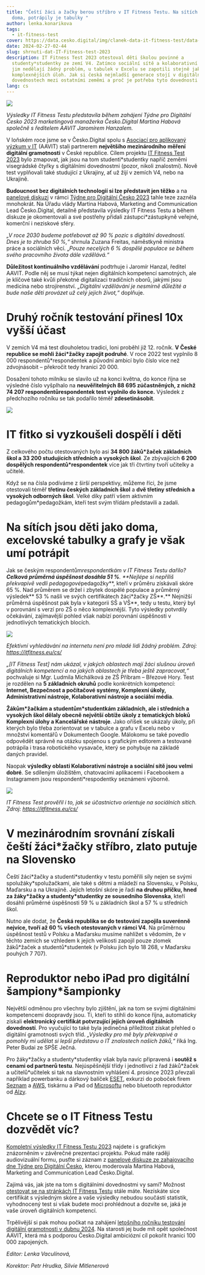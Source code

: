 ```yaml
---
title: "Čeští žáci a žačky berou stříbro v IT Fitness Testu. Na sítích jsou jako
  doma, potrápily je tabulky "
author: lenka.konarikova
tags:
  - it-fitness-test
cover: https://data.cesko.digital/img/clanek-data-it-fitness-test/data-IT-fitness-test23.png
date: 2024-02-27-02-44
slug: shrnuti-dat-IT-Fitness-test-2023
description: IT Fitness Test 2023 otestoval děti školou povinné a
  studenty*studentky ze zemí V4. Zatímco sociální sítě a kolaborativní nástroje
  jim nedělají žádný problém, u tabulek v Excelu se zapotili stejně jako u
  komplexnějších úloh. Jak si česká nejmladší generace stojí v digitálních
  dovednostech mezi ostatními zeměmi a proč je potřeba tyto dovednosti testovat?
lang: cs
---
```

![](https://data.cesko.digital/img/clanek-data-it-fitness-test/cdw-zahajeni.jpeg)

*Výsledky IT Fitness Testu představila během zahájení Týdne pro Digitální Česko 2023 marketingová manažerka Česko.Digital Martina Habová společně s ředitelem AAVIT Jaromírem Hanzalem.*

V loňském roce jsme se v Česko.Digital spolu s [Asociací pro aplikovaný výzkum v IT](https://aavit.cz/) (AAVIT) stali partnerem **největšího mezinárodního měření digitální gramotnosti** v České republice. Cílem projektu [IT Fitness Test 2023](https://itfitness.eu/cs/) bylo zmapovat, jak jsou na tom studenti*studentky napříč zeměmi visegrádské čtyřky s digitálními dovednostmi (pozor, nikoli znalostmi). Nově test vyplňovali také studující z Ukrajiny, ať už žijí v zemích V4, nebo na Ukrajině.

**Budoucnost bez digitálních technologií si lze představit jen těžko** a na [panelové diskuzi](https://www.youtube.com/watch?v=-yHLnNDpDZ8&ab_channel=%C4%8Cesko.Digital) v rámci [Týdne pro Digitální Česko 2023](https://digitalnicesko.gov.cz/aktuality/druhy-rocnik-it-fitness-testu-se-setkal-s-velkym-z/) tahle teze zazněla mnohokrát. Na Úřadu vlády Martina Habová, Marketing and Communication Lead Česko.Digital, detailně představila výsledky IT Fitness Testu a během diskuze je okomentovali a své postřehy přidali zástupci*zástupkyně veřejné, komerční i neziskové sféry.

*„V roce 2030 budeme potřebovat až 90 % pozic s digitální dovedností. Dnes je to zhruba 50 %,“* shrnula Zuzana Freitas, náměstkyně ministra práce a sociálních věcí. „*Pouze necelých 6 % dospělé populace se během svého pracovního života dále vzdělává.“*

**Důležitost kontinuálního vzdělávání** podtrhuje i Jaromír Hanzal, ředitel AAVIT. Podle něj se musí týkat nejen digitálních kompetencí samotných, ale je klíčové také kvůli překotné digitalizaci tradičních oborů, jakými jsou medicína nebo strojírenství. *„Digitální vzdělávání je nesmírně důležité a bude naše děti provázet už celý jejich život,“* doplňuje.

# Druhý ročník testování přinesl 10x vyšší účast

V zemích V4 má test dlouholetou tradici, loni proběhl již 12. ročník. **V České republice se mohli žáci*žačky zapojit podruhé**. V roce 2022 test vyplnilo 8 000 respondentů*respondentek a původní ambicí bylo číslo více než zdvojnásobit – překročit tedy hranici 20 000. 

Dosažení tohoto milníku se slavilo už na konci května, do konce října se výsledné číslo vyšplhalo na **neuvěřitelných 88 695 zúčastněných, z nichž 74 207 respondentůrespondentek test vyplnilo do konce.** Výsledek z předchozího ročníku se tak podařilo téměř **zdesetinásobit**.

![](https://data.cesko.digital/img/clanek-data-it-fitness-test/prezentace-1.png)

# IT fitko si vyzkoušeli dospělí i děti

Z celkového počtu otestovaných bylo asi **34 800 žáků*žaček základních škol a 33 200 studujících středních a vysokých škol**. Ze zbývajících **6 200 dospělých respondentů*respondentek** více jak tři čtvrtiny tvoří učitelky a učitelé.

Když se na čísla podíváme z širší perspektivy, můžeme říci, že jsme otestovali téměř **třetinu českých základních škol** a **dvě třetiny středních a vysokých odborných škol**. Velké díky patří všem aktivním pedagogům*pedagožkám, kteří test svým třídám představili a zadali.

# Na sítích jsou děti jako doma, excelovské tabulky a grafy je však umí potrápit

Jak se českým respondentům*respondentkám v IT Fitness Testu dařilo? **Celková průměrná úspěšnost dosáhla 51 %**. \*\*Nejlépe si nepříliš překvapivě vedli pedagogové*pedagožky**, kteří v průměru získávali skóre 65 %. Nad průměrem se držel i zbytek dospělé populace a průměrný výsledek** 53 % našli ve svých certifikátech žáci*žačky ZŠ**.** Nejnižší průměrná úspěšnost pak byla v kategorii SŠ a VŠ\*\*, tedy u testu, který byl v porovnání s verzí pro ZŠ o něco komplexnější. Tyto výsledky potvrdily očekávání, zajímavější pohled však nabízí porovnání úspěšnosti v jednotlivých tematických blocích.

![](https://data.cesko.digital/img/clanek-data-it-fitness-test/test1.png)

*Efektivní vyhledávání na internetu není pro mladé lidi žádný problém. Zdroj: <https://itfitness.eu/cs/>*

*„\[IT Fitness Test] nám ukázal, v jakých oblastech mají žáci slušnou úroveň digitálních kompetencí a na jakých oblastech je třeba ještě zapracovat,“* pochvaluje si Mgr. Ludmila Michálková ze ZŠ Příbram – Březové Hory. Test je rozdělen na **5 základních okruhů** podle konkrétních kompetencí: **Internet, Bezpečnost a počítačové systémy, Komplexní úkoly, Administrativní nástroje, Kolaborativní nástroje a sociální média**.

**Žákům\*žačkám a studentům\*studentkám základních, ale i středních a vysokých škol dělaly obecně největší obtíže úkoly z tematických bloků Komplexní úlohy a Kancelářské nástroje**. Jako oříšek se ukázaly úkoly, při kterých bylo třeba zorientovat se v tabulce a grafu v Excelu nebo v množství komentářů v Dokumentech Google. Málokomu se také povedlo odpovědět správně na otázku spojenou s grafickým editorem a testované potrápila i trasa robotického vysavače, který se pohybuje na základě daných pravidel.

Naopak **výsledky oblasti Kolaborativní nástroje a sociální sítě jsou velmi dobré**. Se sdíleným úložištěm, chatovacími aplikacemi i Facebookem a Instagramem jsou respondenti*respodentky seznámeni výborně.

![](https://data.cesko.digital/img/clanek-data-it-fitness-test/test2.png)

*IT Fitness Test prověřil i to, jak se účastnictvo orientuje na sociálních sítích. Zdroj: <https://itfitness.eu/cs/>*

# V mezinárodním srovnání získali čeští žáci*žačky stříbro, zlato putuje na Slovensko

Čeští žáci\*žačky a studenti\*studentky v testu poměřili síly nejen se svými spolužáky*spolužačkami, ale také s dětmi a mládeží na Slovensku, v Polsku, Maďarsku a na Ukrajině. Jejich letošní skóre je řadí **na druhou příčku, hned za žáky\*žačky a studenty\*studentky ze sousedního Slovenska**, kteří dosáhli průměrné úspěšnosti 59 % u základních škol a 57 % u středních škol.

Nutno ale dodat, že **Česká republika se do testování zapojila suverénně nejvíce, tvoří až 60 % všech otestovaných v rámci V4**. Na průměrnou úspěšnost testů v Polsku a Maďarsku musíme nahlížet s vědomím, že v těchto zemích se vzhledem k jejich velikosti zapojil pouze zlomek žáků\*žaček a studentů\*studentek (v Polsku jich bylo 18 268, v Maďarsku pouhých 7 707).

# Reproduktor nebo iPad pro digitální šampiony*šampionky 

Největší odměnou pro všechny bylo zjištění, jak na tom se svými digitálními kompetencemi doopravdy jsou. Ti, kteří to stihli do konce října, automaticky získali **elektronický certifikát potvrzující jejich úroveň digitálních dovedností**. Pro vyučující to také byla jedinečná příležitost získat přehled o digitální gramotnosti svých tříd. *„Výsledky pro mě byly překvapivé a pomohly mi udělat si lepší představu o IT znalostech našich žáků,“* říká Ing. Peter Budai ze SPŠE Ječná.

Pro žáky\*žačky a studenty\*studentky však byla navíc připravená i **soutěž s cenami od partnerů testu**. Nejúspěšnější třídy i jednotlivci z řad žáků\*žaček a učitelů\*učitelek si tak na slavnostním vyhlášení 4. prosince 2023 převzali například powerbanku a dárkový balíček [ESET](https://www.eset.com/cz/), exkurzi do poboček firem [Seznam](https://www.seznam.cz/) a [AWS](https://aws.amazon.com/), tiskárnu a iPad od [Microsoftu](https://news.microsoft.com/cs-cz/profil-spolecnosti-microsoft-ceska-republika/) nebo bluetooth reproduktor od [Alzy](https://www.alza.cz/).

# Chcete se o IT Fitness Testu dozvědět víc?

[Kompletní výsledky IT Fitness Testu 2023](https://docs.google.com/presentation/d/1lqaoWHltiK77FXjkuOqpvkYuF35q1g644SgUSf1ckZ8/edit#slide=id.g29c284dfae8_2_58) najdete i s grafickým znázorněním v závěrečné prezentaci projektu. Pokud máte raději audiovizuální formu, pusťte si záznam z [panelové diskuze ze zahajovacího dne Týdne pro Digitální Česko](https://www.youtube.com/watch?v=-yHLnNDpDZ8&ab_channel=%C4%8Cesko.Digital), kterou moderovala Martina Habová, Marketing and Communication Lead Česko.Digital.

Zajímá vás, jak jste na tom s digitálními dovednostmi vy sami? Možnost [otestovat se na stránkách IT Fitness Testu](https://itfitness.eu/cs/) stále máte. Nezískáte sice certifikát s výsledným skóre a vaše výsledky nebudou součástí statistik, vyhodnocený test si však budete moci prohlédnout a dozvíte se, jaká je vaše úroveň digitálních kompetencí.

Trpělivější si pak mohou počkat na zahájení [letošního ročníku testování digitální gramotnosti v dubnu 2024](https://cesko.digital/projects/it-fitness-test-2024). Na starosti jej bude mít opět společnost AAVIT, která má s podporou Česko.Digital ambiciózní cíl pokořit hranici 100 000 zapojených.

*Editor: Lenka Vaculínová,* 

*Korektor: Petr Hrudka, Silvie Mitlenerová*